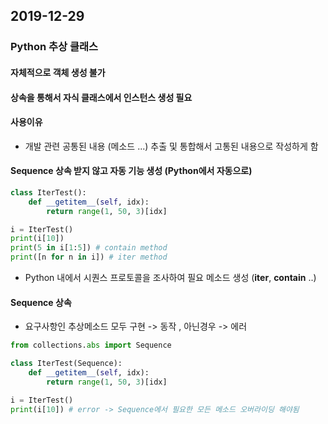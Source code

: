 ## 2019-12-29

### Python 추상 클래스

#### 자체적으로 객체 생성 불가

#### 상속을 통해서 자식 클래스에서 인스턴스 생성 필요

#### 사용이유

-   개발 관련 공통된 내용 (메소드 ...) 추출 및 통합해서 고통된 내용으로 작성하게 함

#### Sequence 상속 받지 않고 자동 기능 생성 (Python에서 자동으로)

```python
class IterTest():
    def __getitem__(self, idx):
        return range(1, 50, 3)[idx]

i = IterTest()
print(i[10])
print(5 in i[1:5]) # contain method
print([n for n in i]) # iter method
```

-   Python 내에서 시퀀스 프로토콜을 조사하여 필요 메소드 생성 (**iter**, **contain** ..)

#### Sequence 상속

-   요구사항인 추상메소드 모두 구현 -> 동작 , 아닌경우 -> 에러

```python
from collections.abs import Sequence

class IterTest(Sequence):
    def __getitem__(self, idx):
        return range(1, 50, 3)[idx]

i = IterTest()
print(i[10]) # error -> Sequence에서 필요한 모든 메소드 오버라이딩 해야됨
```
